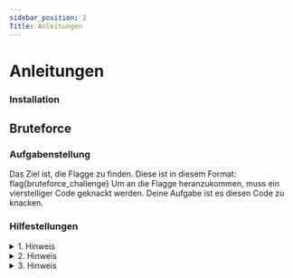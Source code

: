 ```yaml
---
sidebar_position: 2
Title: Anleitungen
---
```

# Anleitungen

### Installation


## Bruteforce

### Aufgabenstellung

Das Ziel ist, die Flagge zu finden. Diese ist in diesem Format: flag{bruteforce_challenge}
Um an die Flagge heranzukommen, muss ein vierstelliger Code geknackt werden. Deine Aufgabe ist es diesen Code zu knacken.

### Hilfestellungen

<details><summary>1. Hinweis</summary>
<p>
Schau auf den Namen dieser Ausgabenstellung. Was ist der Titel? Google was es bedeutet. 
</p>
</details>

<details><summary>2. Hinweis</summary>
<p>
Am schnellsten geht es ein Programm oder Script zu schreiben, welches die Arbeit vom Codeknacken für dich übernimmt. 
</p>
</details>

<details><summary>3. Hinweis</summary>
<p>

</p>
</details>
